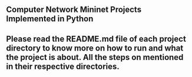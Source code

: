 ## Computer Network Mininet Projects Implemented in Python

## Please read the README.md file of each project directory to know more on how to run and what the project is about. All the steps on mentioned in their respective directories.
